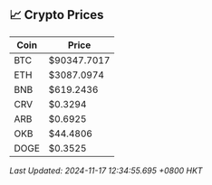 ## 📈 Crypto Prices

| Coin | Price |
| ---- | ----- |
| BTC | $90347.7017 |
| ETH | $3087.0974 |
| BNB | $619.2436 |
| CRV | $0.3294 |
| ARB | $0.6925 |
| OKB | $44.4806 |
| DOGE | $0.3525 |

_Last Updated: 2024-11-17 12:34:55.695 +0800 HKT_